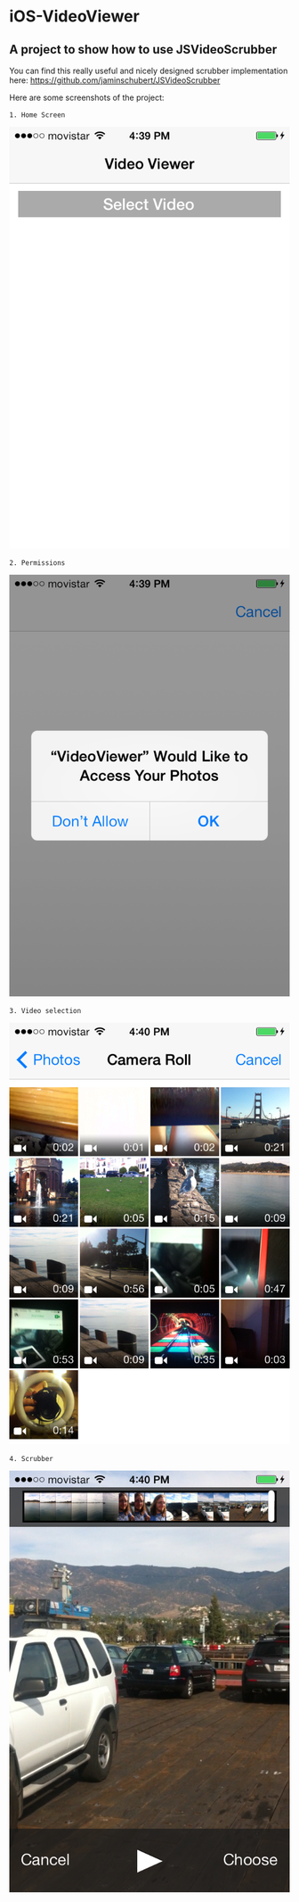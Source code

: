 iOS-VideoViewer
===============

A project to show how to use JSVideoScrubber
--------------------------------------------

You can find this really useful and nicely designed scrubber implementation here:  https://github.com/jaminschubert/JSVideoScrubber

Here are some screenshots of the project:

    1. Home Screen
![Home Screen](https://raw.githubusercontent.com/barbaramartina/iOS-VideoViewer/master/Resources/Screenshot%202014.04.21%2016.39.40.png)

    2. Permissions
![Permissions](https://raw.githubusercontent.com/barbaramartina/iOS-VideoViewer/master/Resources/Screenshot%202014.04.21%2016.39.47.png)

    3. Video selection
![Video Selection](https://raw.githubusercontent.com/barbaramartina/iOS-VideoViewer/master/Resources/Screenshot%202014.04.21%2016.40.01.png)

    4. Scrubber
![Scrubber](https://raw.githubusercontent.com/barbaramartina/iOS-VideoViewer/master/Resources/Screenshot%202014.04.21%2016.40.34.png)




